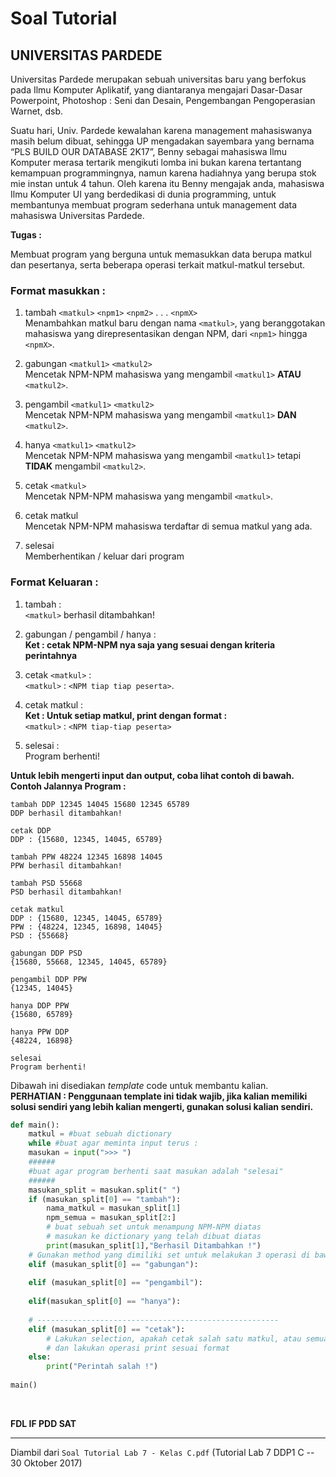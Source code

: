 # Soal Tutorial

## UNIVERSITAS PARDEDE

Universitas Pardede merupakan sebuah universitas baru yang berfokus pada Ilmu
Komputer Aplikatif, yang diantaranya mengajari Dasar-Dasar Powerpoint, Photoshop : Seni
dan Desain, Pengembangan Pengoperasian Warnet, dsb.

Suatu hari, Univ. Pardede kewalahan karena management mahasiswanya masih
belum dibuat, sehingga UP mengadakan sayembara yang bernama “PLS BUILD OUR
DATABASE 2K17”, Benny sebagai mahasiswa Ilmu Komputer merasa tertarik mengikuti
lomba ini bukan karena tertantang kemampuan programmingnya, namun karena hadiahnya
yang berupa stok mie instan untuk 4 tahun. Oleh karena itu Benny mengajak anda,
mahasiswa Ilmu Komputer UI yang berdedikasi di dunia programming, untuk membantunya
membuat program sederhana untuk management data mahasiswa Universitas Pardede.

**Tugas :**

Membuat program yang berguna untuk memasukkan data berupa matkul dan
pesertanya, serta beberapa operasi terkait matkul-matkul tersebut.

### Format masukkan :
1. tambah `<matkul>` `<npm1>` `<npm2>` . . . `<npmX>`  
    Menambahkan matkul baru dengan nama `<matkul>`, yang beranggotakan
    mahasiswa yang direpresentasikan dengan NPM, dari `<npm1>` hingga `<npmX>`.

2. gabungan `<matkul1>` `<matkul2>`  
    Mencetak NPM-NPM mahasiswa yang mengambil `<matkul1>` **ATAU** `<matkul2>`.

3. pengambil `<matkul1>` `<matkul2>`  
    Mencetak NPM-NPM mahasiswa yang mengambil `<matkul1>` **DAN** `<matkul2>`.

4. hanya `<matkul1>` `<matkul2>`  
    Mencetak NPM-NPM mahasiswa yang mengambil `<matkul1>` tetapi **TIDAK**
    mengambil `<matkul2>`.

5. cetak `<matkul>`  
    Mencetak NPM-NPM mahasiswa yang mengambil `<matkul>`.

6. cetak matkul  
    Mencetak NPM-NPM mahasiswa terdaftar di semua matkul yang ada.

7. selesai  
    Memberhentikan / keluar dari program

### Format Keluaran :

1. tambah :  
    `<matkul>` berhasil ditambahkan!

2. gabungan / pengambil / hanya :  
    **Ket : cetak NPM-NPM nya saja yang sesuai dengan kriteria perintahnya**

3. cetak `<matkul>` :  
    `<matkul>` : `<NPM tiap tiap peserta>`.

4. cetak matkul :  
    **Ket : Untuk setiap matkul, print dengan format :**  
    `<matkul>` : `<NPM tiap-tiap peserta>`

5. selesai :  
    Program berhenti!

**Untuk lebih mengerti input dan output, coba lihat contoh di bawah.  
Contoh Jalannya Program :**

```
tambah DDP 12345 14045 15680 12345 65789
DDP berhasil ditambahkan!

cetak DDP
DDP : {15680, 12345, 14045, 65789}

tambah PPW 48224 12345 16898 14045
PPW berhasil ditambahkan!

tambah PSD 55668
PSD berhasil ditambahkan!

cetak matkul
DDP : {15680, 12345, 14045, 65789}
PPW : {48224, 12345, 16898, 14045}
PSD : {55668}

gabungan DDP PSD
{15680, 55668, 12345, 14045, 65789}

pengambil DDP PPW
{12345, 14045}

hanya DDP PPW
{15680, 65789}

hanya PPW DDP
{48224, 16898}

selesai
Program berhenti!
```

Dibawah ini disediakan *template* code untuk membantu kalian.  
**PERHATIAN : Penggunaan template ini tidak wajib, jika kalian memiliki solusi sendiri
yang lebih kalian mengerti, gunakan solusi kalian sendiri.**

```python
def main():
    matkul = #buat sebuah dictionary
    while #buat agar meminta input terus :
    masukan = input(">>> ")
    ######
    #buat agar program berhenti saat masukan adalah "selesai"
    ######
    masukan_split = masukan.split(" ")
    if (masukan_split[0] == "tambah"):
        nama_matkul = masukan_split[1]
        npm_semua = masukan_split[2:]
        # buat sebuah set untuk menampung NPM-NPM diatas
        # masukan ke dictionary yang telah dibuat diatas
        print(masukan_split[1],"Berhasil Ditambahkan !")
    # Gunakan method yang dimiliki set untuk melakukan 3 operasi di bawah ini
    elif (masukan_split[0] == "gabungan"):
    
    elif (masukan_split[0] == "pengambil"):
    
    elif(masukan_split[0] == "hanya"):
    
    # ------------------------------------------------------
    elif (masukan_split[0] == "cetak"):
        # Lakukan selection, apakah cetak salah satu matkul, atau semuanya
        # dan lakukan operasi print sesuai format
    else:
        print("Perintah salah !")
        
main()
```

<br>

**FDL IF PDD SAT**

---

Diambil dari `Soal Tutorial Lab 7 - Kelas C.pdf` (Tutorial Lab 7 DDP1 C
-- 30 Oktober 2017)
